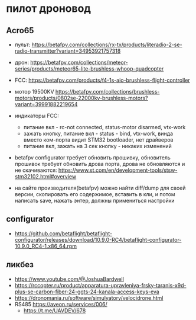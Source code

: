 # пилот дроновод

## Acro65

 * пульт: https://betafpv.com/collections/rx-tx/products/literadio-2-se-radio-transmitter?variant=34953921757318
 * дрон: https://betafpv.com/collections/meteor-series/products/meteor65-lite-brushless-whoop-quadcopter
 * FCC: https://betafpv.com/products/f4-1s-aio-brushless-flight-controller
 * мотор 19500KV https://betafpv.com/collections/brushless-motors/products/0802se-22000kv-brushless-motors?variant=39991882219654
 * индикаторы FCC:
	* питание вкл - rc-not connected, status-motor disarmed, vtx-work
	* зажать кнопку, питание вкл - status - bind, vtx-work, винда вместо ком-порта видит STM32 bootloader, нет драйверов
	* питание вкл, зажать на 3 сек кнопку - никаких изменений
 * betafpv configurator требует обновить прошивку, обновитель прошивок требует обновить дрова порта, дрова не обновляются и не скачиваются: https://www.st.com/en/development-tools/stsw-stm32102.html#overview

 * на сайте производителя(betafpv) можно найти diff/dump для своей версии, скопировать его содержимое, вставить в кли, и потом написать save, нажать энтер, должны примениться настройки

## configurator

 * https://github.com/betaflight/betaflight-configurator/releases/download/10.9.0-RC4/betaflight-configurator-10.9.0_RC4-1.x86_64.rpm


## ликбез

 * https://www.youtube.com/@JoshuaBardwell
 * https://rccopter.ru/product/apparatura-upravleniya-frsky-taranis-x9d-plus-se-carbon-fiber-24-ggts-24-kanala-access-keys-eva
 * https://dronomania.ru/software/simulyatory/velocidrone.html
 * RS485 https://aveon.ru/services/006/
	* https://t.me/UAVDEV/678
